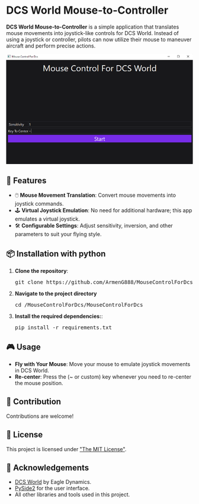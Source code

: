# DCS World Mouse-to-Controller

**DCS World Mouse-to-Controller** is a simple application that translates mouse movements into joystick-like controls for DCS World. Instead of using a joystick or controller, pilots can now utilize their mouse to maneuver aircraft and perform precise actions.

<img src="/MouseControlForDcs/screenshot.png">

## 🚀 Features

- 🖱️ **Mouse Movement Translation**: Convert mouse movements into joystick commands.
- 🕹️ **Virtual Joystick Emulation**: No need for additional hardware; this app emulates a virtual joystick.
- 🛠️ **Configurable Settings**: Adjust sensitivity, inversion, and other parameters to suit your flying style.

## 📦 Installation with python

1. **Clone the repository**:
   <pre>git clone https://github.com/ArmenG888/MouseControlForDcs</pre>
2. **Navigate to the project directory**
   <pre>cd /MouseControlForDcs/MouseControlForDcs</pre>
3. **Install the required dependencies:**:
   <pre>pip install -r requirements.txt</pre>


## 🎮 Usage

- **Fly with Your Mouse**: Move your mouse to emulate joystick movements in DCS World.
- **Re-center**: Press the (~ or custom) key whenever you need to re-center the mouse position.

## 🤝 Contribution

Contributions are welcome! 

## 📜 License

This project is licensed under ["The MIT License"](LICENSE.md).

## 🙏 Acknowledgements

- [DCS World](https://www.digitalcombatsimulator.com/en/products/world/) by Eagle Dynamics.
- [PySide2](https://pypi.org/project/PySide2/) for the user interface.
- All other libraries and tools used in this project.
